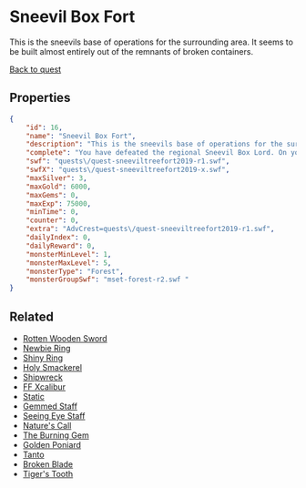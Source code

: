 # Sneevil Box Fort

This is the sneevils base of operations for the surrounding area. It seems to be built almost entirely out of the remnants of broken containers.

[Back to quest](../quests.md)

## Properties

```json
{
    "id": 16,
    "name": "Sneevil Box Fort",
    "description": "This is the sneevils base of operations for the surrounding area. It seems to be built almost entirely out of the remnants of broken containers.",
    "complete": "You have defeated the regional Sneevil Box Lord. On your adventure you learned more about the Sneevils and their goals in the area.",
    "swf": "quests\/quest-sneeviltreefort2019-r1.swf",
    "swfX": "quests\/quest-sneeviltreefort2019-x.swf",
    "maxSilver": 3,
    "maxGold": 6000,
    "maxGems": 0,
    "maxExp": 75000,
    "minTime": 0,
    "counter": 0,
    "extra": "AdvCrest=quests\/quest-sneeviltreefort2019-r1.swf",
    "dailyIndex": 0,
    "dailyReward": 0,
    "monsterMinLevel": 1,
    "monsterMaxLevel": 5,
    "monsterType": "Forest",
    "monsterGroupSwf": "mset-forest-r2.swf "
}
```

## Related

- [Rotten Wooden Sword](../items/1-rotten-wooden-sword.md)
- [Newbie Ring](../items/7-newbie-ring.md)
- [Shiny Ring](../items/8-shiny-ring.md)
- [Holy Smackerel](../items/9-holy-smackerel.md)
- [Shipwreck](../items/10-shipwreck.md)
- [FF Xcalibur](../items/23-ff-xcalibur.md)
- [Static](../items/27-static.md)
- [Gemmed Staff](../items/185-gemmed-staff.md)
- [Seeing Eye Staff](../items/187-seeing-eye-staff.md)
- [Nature's Call](../items/188-nature-s-call.md)
- [The Burning Gem](../items/198-the-burning-gem.md)
- [Golden Poniard](../items/221-golden-poniard.md)
- [Tanto](../items/223-tanto.md)
- [Broken Blade](../items/239-broken-blade.md)
- [Tiger's Tooth](../items/240-tiger-s-tooth.md)

